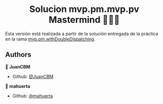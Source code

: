 <h1 align="center">Solucion mvp.pm.mvp.pv Mastermind   👨🏻‍💻   </h1>

Esta versión está realizada a partir de la solución entregada de la práctica en la rama [mvp.pm.withDoubleDispatching](https://github.com/mahuerta/MasterMind/tree/mvp.pm.withDoubleDispatching).


## Authors

👤 **JuanCBM**
* Github: [@JuanCBM](https://github.com/JuanCBM)

👤 **mahuerta**
* Github: [@mahuerta](https://github.com/mahuerta)
